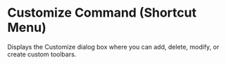 
# Customize Command (Shortcut Menu)

Displays the Customize dialog box where you can add, delete, modify, or create custom toolbars.

